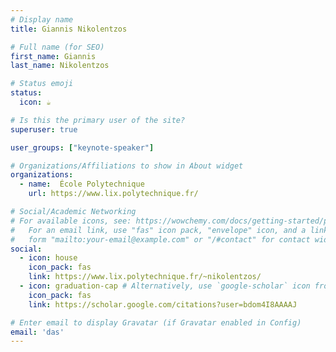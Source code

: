 ```yaml
---
# Display name
title: Giannis Nikolentzos

# Full name (for SEO)
first_name: Giannis
last_name: Nikolentzos

# Status emoji
status:
  icon: ☕️

# Is this the primary user of the site?
superuser: true

user_groups: ["keynote-speaker"]

# Organizations/Affiliations to show in About widget
organizations:
  - name:  École Polytechnique
    url: https://www.lix.polytechnique.fr/

# Social/Academic Networking
# For available icons, see: https://wowchemy.com/docs/getting-started/page-builder/#icons
#   For an email link, use "fas" icon pack, "envelope" icon, and a link in the
#   form "mailto:your-email@example.com" or "/#contact" for contact widget.
social:
  - icon: house
    icon_pack: fas
    link: https://www.lix.polytechnique.fr/~nikolentzos/
  - icon: graduation-cap # Alternatively, use `google-scholar` icon from `ai` icon pack
    icon_pack: fas
    link: https://scholar.google.com/citations?user=bdom4I8AAAAJ

# Enter email to display Gravatar (if Gravatar enabled in Config)
email: 'das'
---
```


